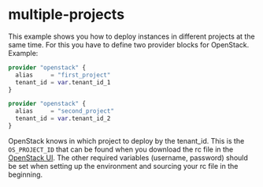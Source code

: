 # multiple-projects

This example shows you how to deploy instances in different projects at the same time. For this you have to define two provider blocks for OpenStack. Example: 

```terraform
provider "openstack" {
  alias     = "first_project"
  tenant_id = var.tenant_id_1
}

provider "openstack" {
  alias     = "second_project"
  tenant_id = var.tenant_id_2
}
```

OpenStack knows in which project to deploy by the tenant_id. This is the `OS_PROJECT_ID` that can be found when you download the rc file in the [OpenStack UI](https://openstack.cern.ch/). The other required variables (username, password) should be set when setting up the environment and sourcing your rc file in the beginning.